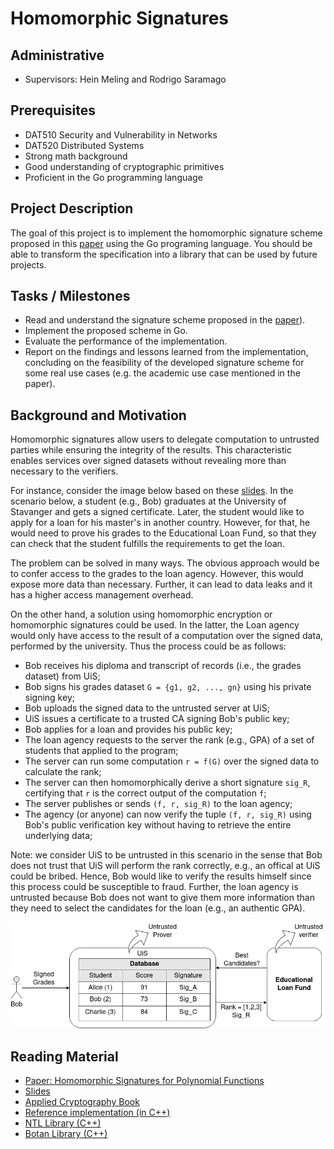 # Homomorphic Signatures

## Administrative

- Supervisors: Hein Meling and Rodrigo Saramago

## Prerequisites

- DAT510 Security and Vulnerability in Networks
- DAT520 Distributed Systems
- Strong math background
- Good understanding of cryptographic primitives
- Proficient in the Go programming language

## Project Description

The goal of this project is to implement the homomorphic signature scheme proposed in this [paper](https://theory.stanford.edu/~dfreeman/papers/homsigs.pdf)
using the Go programing language.
You should be able to transform the specification into a library that can be used by future projects.

## Tasks / Milestones

- Read and understand the signature scheme proposed in the [paper](https://theory.stanford.edu/~dfreeman/papers/homsigs.pdf)).
- Implement the proposed scheme in Go.
- Evaluate the performance of the implementation.
- Report on the findings and lessons learned from the implementation, concluding on the feasibility of the developed signature
scheme for some real use cases (e.g. the academic use case mentioned in the paper).

## Background and Motivation

Homomorphic signatures allow users to delegate computation to untrusted parties while ensuring the integrity of the results.
This characteristic enables services over signed datasets without revealing more than necessary to the verifiers.

For instance, consider the image below based on these [slides](https://theory.stanford.edu/~dfreeman/talks/homsigs-IBM.pdf).
In the scenario below, a student (e.g., Bob) graduates at the University of Stavanger and gets a signed certificate.
Later, the student would like to apply for a loan for his master's in another country.
However, for that, he would need to prove his grades to the Educational Loan Fund, so that they can check that the student fulfills the requirements to get the loan.

The problem can be solved in many ways.
The obvious approach would be to confer access to the grades to the loan agency.
However, this would expose more data than necessary.
Further, it can lead to data leaks and it has a higher access management overhead.

On the other hand, a solution using homomorphic encryption or homomorphic signatures could be used.
In the latter, the Loan agency would only have access to the result of a computation over the signed data, performed by the university.
Thus the process could be as follows:

- Bob receives his diploma and transcript of records (i.e., the grades dataset) from UiS;
- Bob signs his grades dataset `G = {g1, g2, ..., gn}` using his private signing key;
- Bob uploads the signed data to the untrusted server at UiS;
- UiS issues a certificate to a trusted CA signing Bob's public key;
- Bob applies for a loan and provides his public key;
- The loan agency requests to the server the rank (e.g., GPA) of a set of students that applied to the program;
- The server can run some computation `r = f(G)` over the signed data to calculate the rank;
- The server can then homomorphically derive a short signature `sig_R`, certifying that `r` is the correct output of the computation `f`;
- The server publishes or sends `(f, r, sig_R)` to the loan agency;
- The agency (or anyone) can now verify the tuple `(f, r, sig_R)` using Bob's public verification key without having to retrieve the entire underlying data;

Note: we consider UiS to be untrusted in this scenario in the sense that Bob does not trust that UiS will perform the rank correctly, e.g., an offical at UiS could be bribed.
Hence, Bob would like to verify the results himself since this process could be susceptible to fraud.
Further, the loan agency is untrusted because Bob does not want to give them more information than they need to select the candidates for the loan (e.g., an authentic GPA).

![example](homomorphic-sig.png)

## Reading Material

- [Paper: Homomorphic Signatures for Polynomial Functions](https://theory.stanford.edu/~dfreeman/papers/homsigs.pdf)
- [Slides](https://theory.stanford.edu/~dfreeman/talks/homsigs-IBM.pdf)
- [Applied Cryptography Book](https://toc.cryptobook.us/)
- [Reference implementation (in C++)](https://github.com/jasonyjong/Homomorphic-Signatures-for-Polynomial-Functions)
- [NTL Library (C++)](https://libntl.org/)
- [Botan Library (C++)](https://github.com/randombit/botan)
